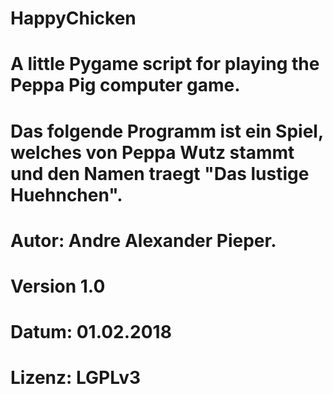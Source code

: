 # HappyChicken
# A little Pygame script for playing the Peppa Pig computer game.

# Das folgende Programm ist ein Spiel, welches von Peppa Wutz stammt und den Namen traegt "Das lustige Huehnchen".
#
# Autor:  Andre Alexander Pieper.
# Version 1.0
# Datum:  01.02.2018
# Lizenz: LGPLv3
